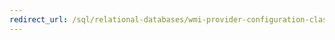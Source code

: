 ```yaml
---
redirect_url: /sql/relational-databases/wmi-provider-configuration-classes/sinstance-class/sinstance-class?toc=%2fsql%2frelational-databases%2fwmi-provider-configuration-classes%2fsinstance-class%2ftoc.json
---
```


